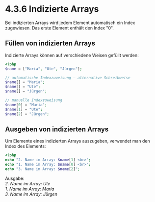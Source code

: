 # 4.3.6 Indizierte Arrays

Bei indizierten Arrays wird jedem Element automatisch ein Index zugewiesen. Das erste Element enthält den Index "0".

## Füllen von indizierten Arrays
Indizierte Arrays können auf verschiedene Weisen gefüllt werden:

```php linenums="1"
<?php
$name = ["Maria", "Ute", "Jürgen"];

// automatische Indexzuweisung – alternative Schreibweise
$name[] = "Maria";
$name[] = "Ute";
$name[] = "Jürgen";

// manuelle Indexzuweisung
$name[0] = "Maria";
$name[1] = "Ute";
$name[2] = "Jürgen";
```


## Ausgeben von indizierten Arrays
Um Elemente eines indizierten Arrays auszugeben, verwendet man den Index des Elements:

```php linenums="1"
<?php
echo "2. Name im Array: $name[1] <br>";
echo "1. Name im Array: $name[0] <br>";
echo "3. Name im Array: $name[2]";
```

Ausgabe:<br>
*2. Name im Array: Ute*<br>
*1. Name im Array: Maria*<br>
*3. Name im Array: Jürgen*